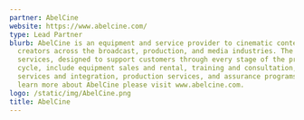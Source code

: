 ```yaml
---
partner: AbelCine
website: https://www.abelcine.com/
type: Lead Partner
blurb: AbelCine is an equipment and service provider to cinematic content
  creators across the broadcast, production, and media industries. The company’s
  services, designed to support customers through every stage of the production
  cycle, include equipment sales and rental, training and consultation, tech
  services and integration, production services, and assurance programs. To
  learn more about AbelCine please visit www.abelcine.com.
logo: /static/img/AbelCine.png
title: AbelCine
---
```

